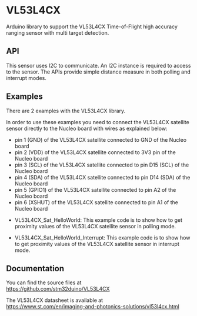 # VL53L4CX
Arduino library to support the VL53L4CX Time-of-Flight high accuracy ranging sensor with multi target detection.

## API

This sensor uses I2C to communicate. An I2C instance is required to access to the sensor.
The APIs provide simple distance measure in both polling and interrupt modes.

## Examples

There are 2 examples with the VL53L4CX library.

In order to use these examples you need to connect the VL53L4CX satellite sensor directly to the Nucleo board with wires as explained below:
- pin 1 (GND) of the VL53L4CX satellite connected to GND of the Nucleo board
- pin 2 (VDD) of the VL53L4CX satellite connected to 3V3 pin of the Nucleo board
- pin 3 (SCL) of the VL53L4CX satellite connected to pin D15 (SCL) of the Nucleo board
- pin 4 (SDA) of the VL53L4CX satellite connected to pin D14 (SDA) of the Nucleo board
- pin 5 (GPIO1) of the VL53L4CX satellite connected to pin A2 of the Nucleo board
- pin 6 (XSHUT) of the VL53L4CX satellite connected to pin A1 of the Nucleo board

* VL53L4CX_Sat_HelloWorld: This example code is to show how to get proximity
  values of the VL53L4CX satellite sensor in polling mode.

* VL53L4CX_Sat_HelloWorld_Interrupt: This example code is to show how to get proximity
  values of the VL53L4CX satellite sensor in interrupt mode.

## Documentation

You can find the source files at  
https://github.com/stm32duino/VL53L4CX

The VL53L4CX datasheet is available at  
https://www.st.com/en/imaging-and-photonics-solutions/vl53l4cx.html
